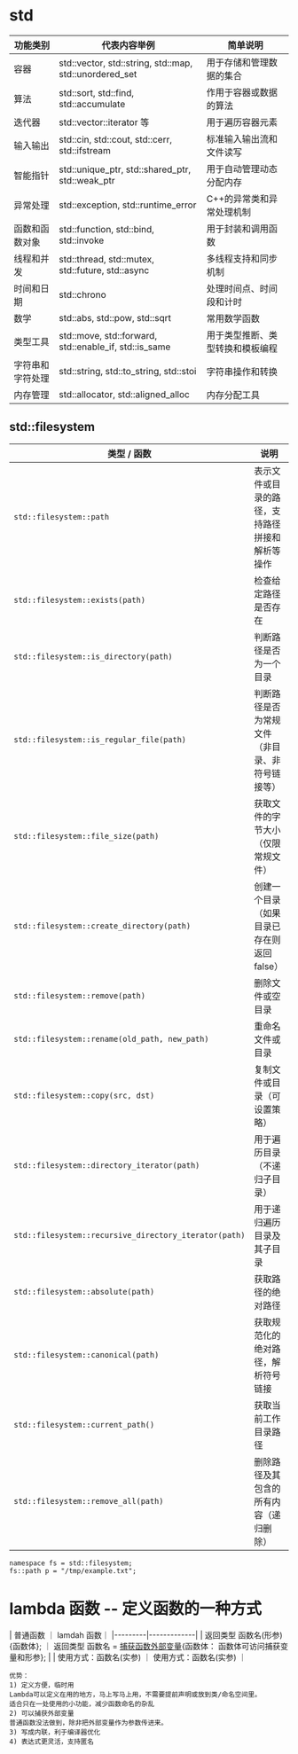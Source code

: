# std
| 功能类别       | 代表内容举例                                   | 简单说明                   |
| -------------- | ---------------------------------------------- | -------------------------- |
| 容器           | std::vector, std::string, std::map, std::unordered_set | 用于存储和管理数据的集合     |
| 算法           | std::sort, std::find, std::accumulate          | 作用于容器或数据的算法       |
| 迭代器         | std::vector<T>::iterator 等                      | 用于遍历容器元素             |
| 输入输出       | std::cin, std::cout, std::cerr, std::ifstream   | 标准输入输出流和文件读写     |
| 智能指针       | std::unique_ptr, std::shared_ptr, std::weak_ptr | 用于自动管理动态分配内存     |
| 异常处理       | std::exception, std::runtime_error               | C++的异常类和异常处理机制    |
| 函数和函数对象 | std::function, std::bind, std::invoke            | 用于封装和调用函数           |
| 线程和并发     | std::thread, std::mutex, std::future, std::async | 多线程支持和同步机制         |
| 时间和日期     | std::chrono                                      | 处理时间点、时间段和计时     |
| 数学           | std::abs, std::pow, std::sqrt                     | 常用数学函数                 |
| 类型工具       | std::move, std::forward, std::enable_if, std::is_same | 用于类型推断、类型转换和模板编程 |
| 字符串和字符处理 | std::string, std::to_string, std::stoi            | 字符串操作和转换             |
| 内存管理       | std::allocator, std::aligned_alloc                | 内存分配工具                 |


## std::filesystem 
| 类型 / 函数                                        | 说明                                         |
|--------------------------------------------------|--------------------------------------------|
| `std::filesystem::path`                          | 表示文件或目录的路径，支持路径拼接和解析等操作     |
| `std::filesystem::exists(path)`                  | 检查给定路径是否存在                             |
| `std::filesystem::is_directory(path)`            | 判断路径是否为一个目录                             |
| `std::filesystem::is_regular_file(path)`         | 判断路径是否为常规文件（非目录、非符号链接等）             |
| `std::filesystem::file_size(path)`               | 获取文件的字节大小（仅限常规文件）                     |
| `std::filesystem::create_directory(path)`        | 创建一个目录（如果目录已存在则返回 false）              |
| `std::filesystem::remove(path)`                  | 删除文件或空目录                                   |
| `std::filesystem::rename(old_path, new_path)`    | 重命名文件或目录                                  |
| `std::filesystem::copy(src, dst)`                | 复制文件或目录（可设置策略）                          |
| `std::filesystem::directory_iterator(path)`      | 用于遍历目录（不递归子目录）                          |
| `std::filesystem::recursive_directory_iterator(path)` | 用于递归遍历目录及其子目录                        |
| `std::filesystem::absolute(path)`                | 获取路径的绝对路径                                 |
| `std::filesystem::canonical(path)`               | 获取规范化的绝对路径，解析符号链接                        |
| `std::filesystem::current_path()`                | 获取当前工作目录路径                               |
| `std::filesystem::remove_all(path)`              | 删除路径及其包含的所有内容（递归删除）                   |

```
namespace fs = std::filesystem;
fs::path p = "/tmp/example.txt";
```


# lambda 函数 -- 定义函数的一种方式
| 普通函数 ｜ lamdah 函数｜
|---------|-------------|
| 返回类型 函数名(形参){函数体}; ｜ 返回类型 函数名 = [捕获函数外部变量](形参){函数体： 函数体可访问捕获变量和形参}; |
| 使用方式：函数名(实参) ｜ 使用方式：函数名(实参) ｜ 
```
优势：
1) 定义方便，临时用
Lambda可以定义在用的地方，马上写马上用，不需要提前声明或放到类/命名空间里。
适合只在一处使用的小功能，减少函数命名的杂乱
2) 可以捕获外部变量
普通函数没法做到，除非把外部变量作为参数传进来。
3) 写成内联，利于编译器优化
4) 表达式更灵活，支持匿名
```






















